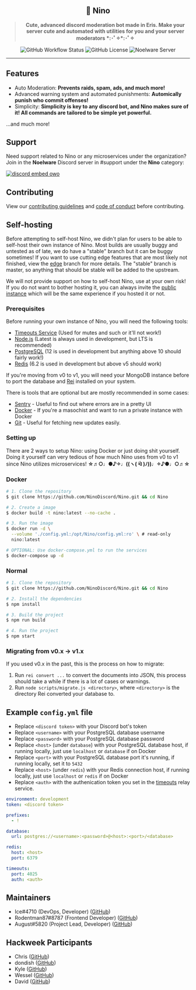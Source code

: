 <div align='center'>
  <h2>🔨 Nino</h2>
  <blockquote><strong>Cute, advanced discord moderation bot made in Eris. Make your server cute and automated with utilities for you and your server moderators *:･ﾟ✧*:･ﾟ✧</strong></blockquote>
</div>

<div align='center'>
  <img alt="GitHub Workflow Status" src="https://img.shields.io/github/workflow/status/NinoDiscord/Nino/ESLint%20Workflow/master?style=flat-square" />
  <img alt="GitHub License" src="https://img.shields.io/github/license/NinoDiscord/Nino?style=flat-square" />
  <img alt="Noelware Server" src="https://discord.com/api/v9/guilds/824066105102303232/widget.png?style=shield" />
</div>

<hr />

## Features
- Auto Moderation: **Prevents raids, spam, ads, and much more!**
- Advanced warning system and automated punishments: **Automically punish who commit offenses!**
- Simplicity: **Simplicity is key to any discord bot, and Nino makes sure of it! All commands are tailored to be simple yet powerful.**

...and much more!

## Support
Need support related to Nino or any microservices under the organization? Join in the **Noelware** Discord server in #support under the **Nino** category:

[![discord embed owo](https://discord.com/api/v9/guilds/824066105102303232/widget.png?style=banner3)](https://discord.gg/ATmjFH9kMH)

## Contributing
View our [contributing guidelines](https://github.com/NinoDiscord/Nino/blob/master/.github/CONTRIBUTING.md) and [code of conduct](https://github.com/NinoDiscord/Nino/blob/master/.github/CODE_OF_CONDUCT.md) before contributing.

## Self-hosting
Before attempting to self-host Nino, we didn't plan for users to be able to self-host their own instance of Nino. Most builds are usually buggy and untested as of late, we do have a "stable" branch but it can be buggy sometimes! If you want to use cutting edge features that are most likely not finished, view the [edge](https://github.com/NinoDiscord/Nino/tree/edge) branch for more details. The "stable" branch is master, so anything that should be stable will be added to the upstream.

We will not provide support on how to self-host Nino, use at your own risk! If you do not want to bother hosting it, you can always invite the [public instance](https://discord.com/oauth2/authorize?client_id=531613242473054229&scope=bot) which will be the same experience if you hosted it or not.

### Prerequisites
Before running your own instance of Nino, you will need the following tools:

- [Timeouts Service](https://github.com/NinoDiscord/timeouts) (Used for mutes and such or it'll not work!)
- [Node.js](https://nodejs.org) (Latest is always used in development, but LTS is recommended)
- [PostgreSQL](https://postgresql.org) (12 is used in development but anything above 10 should fairly work!)
- [Redis](https://redis.io) (6.2 is used in development but above v5 should work)

If you're moving from v0 to v1, you will need your MongoDB instance before to port the database and [Rei](https://github.com/NinoDiscord/Rei) installed on your system.

There is tools that are optional but are mostly recommended in some cases:

- [Sentry](https://sentry.io) - Useful to find out where errors are in a pretty UI
- [Docker](https://docker.com) - If you're a masochist and want to run a private instance with Docker
- [Git](https://git-scm.com) - Useful for fetching new updates easily.

### Setting up
There are 2 ways to setup Nino: using Docker or just doing shit yourself. Doing it yourself can very tedious
of how much Nino uses from v0 to v1 since Nino utilizes microservices! **☆♬○♩●♪✧♩((ヽ( ᐛ )ﾉ))♩✧♪●♩○♬☆**

### Docker
```sh
# 1. Clone the repository
$ git clone https://github.com/NinoDiscord/Nino.git && cd Nino

# 2. Create a image
$ docker build -t nino:latest --no-cache .

# 3. Run the image
$ docker run -d \
  --volume './config.yml:/opt/Nino/config.yml:ro' \ # read-only
  nino:latest

# OPTIONAL: Use docker-compose.yml to run the services
$ docker-compose up -d
```

### Normal
```sh
# 1. Clone the repository
$ git clone https://github.com/NinoDiscord/Nino.git && cd Nino

# 2. Install the dependencies
$ npm install

# 3. Build the project
$ npm run build

# 4. Run the project
$ npm start
```

### Migrating from v0.x -> v1.x
If you used v0.x in the past, this is the process on how to migrate:

1. Run `rei convert ...` to convert the documents into JSON, this process should take a while if there is a lot of cases or warnings.
2. Run `node scripts/migrate.js <directory>`, where `<directory>` is the directory Rei converted your database to.

## Example `config.yml` file
- Replace `<discord token>` with your Discord bot's token
- Replace `<username>` with your PostgreSQL database username
- Replace `<password>` with your PostgreSQL database password
- Replace `<host>` (under `database`) with your PostgreSQL database host, if running locally, just use `localhost` or `database` if on Docker
- Replace `<port>` with your PostgreSQL database port it's running, if running locally, set it to `5432`
- Replace `<host>` (under `redis`) with your Redis connection host, if running locally, just use `localhost` or `redis` if on Docker
- Replace `<auth>` with the authenication token you set in the [timeouts](https://github.com/NinoDiscord/timeouts) relay service.

```yml
environment: development
token: <discord token>

prefixes:
  - !

database:
  url: postgres://<username>:<password>@<host>:<port>/<database>

redis:
  host: <host>
  port: 6379

timeouts:
  port: 4025
  auth: <auth>
```

## Maintainers
* Ice#4710 (DevOps, Developer) ([GitHub](https://github.com/IceeMC))
* Rodentman87#8787 (Frontend Developer) ([GitHub](https://github.com/Rodentman87))
* August#5820 (Project Lead, Developer) ([GitHub](https://github.com/auguwu))

## Hackweek Participants
* Chris ([GitHub](https://github.com/auguwu))
* dondish ([GitHub](https://github.com/dondish))
* Kyle ([GitHub](https://github.com/scrap))
* Wessel ([GitHub](https://github.com/Wessel))
* David ([GitHub](https://github.com/davidjcralph))
